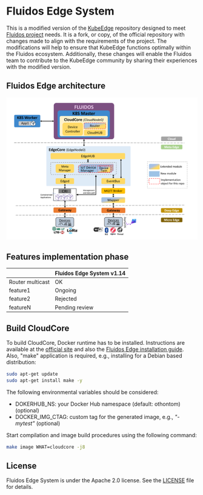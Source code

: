 # Fluidos Edge System
This is a modified version of the [KubeEdge](https://github.com/kubeedge/kubeedge) repository designed to meet [Fluidos project](https://fluidos.eu) needs. It is a fork, or copy, of the official repository with changes made to align with the requirements of the project. The modifications will help to ensure that KubeEdge functions optimally within the Fluidos ecosystem. Additionally, these changes will enable the Fluidos team to contribute to the KubeEdge community by sharing their experiences with the modified version.

## Fluidos Edge architecture
![](docs/images/fluidos-edge-system.png)

## Features implementation phase

|                        | Fluidos Edge System v1.14 |
|------------------------|---------------------------|
| Router multicast       | OK                        |
| feature1               | Ongoing                   |
| feature2               | Rejected                  |
| featureN               | Pending review            |

## Build CloudCore
To build CloudCore, Docker runtime has to be installed. Instructions are available at the [official site](https://docs.docker.com/engine/install/) and also the [Fluidos Edge installation guide](https://github.com/otto-tom/Fluidos-Edge/tree/main/doc/installation-guide#edgecore--mqtt-broker). Also, "make" application is required, e.g., installing for a Debian based distribution:
```bash
sudo apt-get update
sudo apt-get install make -y
```

The following environmental variables should be considered:
- DOKERHUB_NS: your Docker Hub namespace (default: othontom) (optional)
- DOCKER_IMG_CTAG: custom tag for the generated image, e.g., *"-mytest"* (optional)

Start compilation and image build procedures using the following command:
```bash
make image WHAT=cloudcore -j8
```

## License

Fluidos Edge System is under the Apache 2.0 license. See the [LICENSE](LICENSE) file for details.

